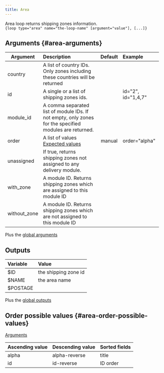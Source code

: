 ```yaml
---
title: Area
---
```


Area loop returns shipping zones information.   
`{loop type="area" name="the-loop-name" [argument="value"], [...]}`

## Arguments {#area-arguments}

| Argument | Description | Default | Example |
| ------------- |:-------------| :-------------: | :-------------|
| country      | A list of country IDs. Only zones including these countries will be returned |              | |
| id       | A single or a list of shipping zones ids. |  | id="2", id="1,4,7" |
| module_id            | A comma separated list of module IDs. If not empty, only zones for the specified modules are returned. | | |
| order            | A list of values <br/> [Expected values](#area-order-possible-values) | manual | order="alpha" |
| unassigned            | If true, returns shipping zones not assigned to any delivery module. |  |  |
| with_zone            | A module ID. Returns shipping zones which are assigned to this module ID |  |  |
| without_zone            | A module ID. Returns shipping zones which are not assigned to this module ID |  |  |

Plus the [global arguments](./global_arguments)

## Outputs

| Variable   | Value                                  |
| :--------  | :------------------------------------- |
| $ID	     | the shipping zone id                   |
| $NAME	     | the area name                     |
| $POSTAGE	 |  |

Plus the [global outputs](./global_outputs)

## Order possible values {#area-order-possible-values}
[Arguments](#area-arguments)

| Ascending value | Descending value  | Sorted fields |
|-----------------|-------------------|:--------------|
| alpha           | alpha-reverse     | title         |
| id              | id-reverse        |  ID order     |
